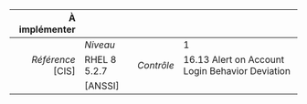 
|           À implémenter    |    |    |    |
|----------------:|:---|---:|:---|
|                 |*Niveau*|| 1 |
|*Référence* [CIS]| RHEL 8 5.2.7 |*Contrôle*| 16.13 Alert on Account Login Behavior Deviation |
|                 |[ANSSI] ||  |

